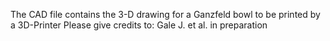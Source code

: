 The CAD file contains the 3-D drawing for a Ganzfeld bowl to be printed by a 3D-Printer
Please give credits to:
Gale J. et al. in preparation
